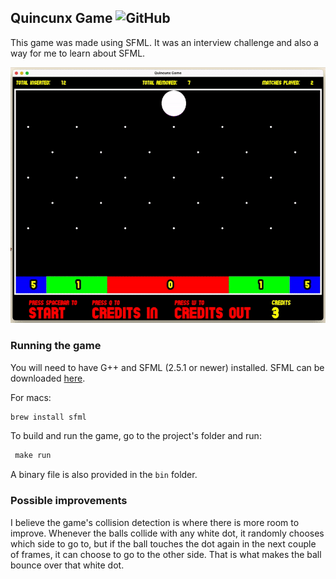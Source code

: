 ## Quincunx Game ![GitHub](https://img.shields.io/github/license/Felipe31/quincunx-game?style=flat-square)

This game was made using SFML. It was an interview challenge and also a way for me to learn about SFML.

![App execution gif](./quincunx-game.gif?raw=true)

### Running the game

You will need to have G++ and SFML (2.5.1 or newer) installed. SFML can be downloaded [here](https://www.sfml-dev.org/download.php).

For macs:

```sh
brew install sfml
```

To build and run the game, go to the project's folder and run:

```Makefile
 make run
```

A binary file is also provided in the `bin` folder.

### Possible improvements

I believe the game's collision detection is where there is more room to improve. Whenever the balls collide with any white dot, it randomly chooses which side to go to, but if the ball touches the dot again in the next couple of frames, it can choose to go to the other side.
That is what makes the ball bounce over that white dot.
